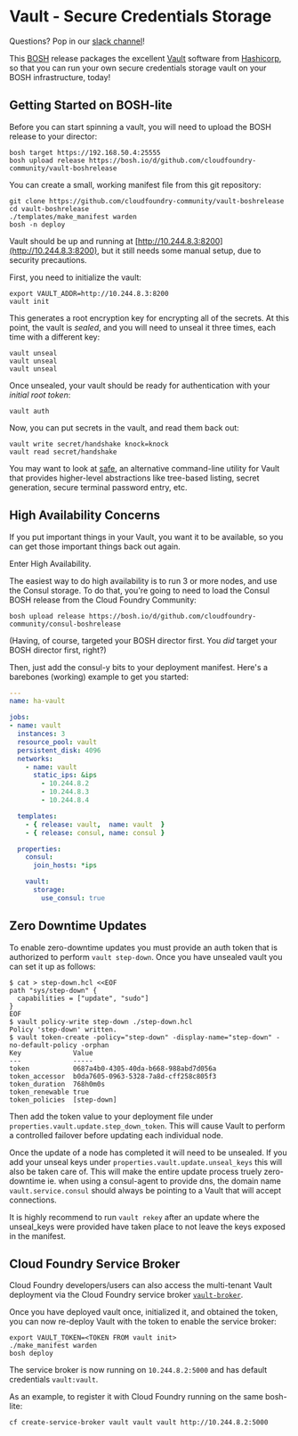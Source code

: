 Vault - Secure Credentials Storage
==================================

Questions? Pop in our [slack channel](https://cloudfoundry.slack.com/messages/vault/)!

This [BOSH][bosh] release packages the excellent [Vault][vault]
software from [Hashicorp][hashicorp], so that you can run your own
secure credentials storage vault on your BOSH infrastructure,
today!


Getting Started on BOSH-lite
----------------------------

Before you can start spinning a vault, you will need to upload the
BOSH release to your director:

    bosh target https://192.168.50.4:25555
    bosh upload release https://bosh.io/d/github.com/cloudfoundry-community/vault-boshrelease

You can create a small, working manifest file from this git
repository:

    git clone https://github.com/cloudfoundry-community/vault-boshrelease
    cd vault-boshrelease
    ./templates/make_manifest warden
    bosh -n deploy

Vault should be up and running at
[http://10.244.8.3:8200](http://10.244.8.3:8200), but it still
needs some manual setup, due to security precautions.

First, you need to initialize the vault:

    export VAULT_ADDR=http://10.244.8.3:8200
    vault init

This generates a root encryption key for encrypting all of the
secrets.  At this point, the vault is _sealed_, and you will need
to unseal it three times, each time with a different key:

    vault unseal
    vault unseal
    vault unseal

Once unsealed, your vault should be ready for authentication with
your _initial root token_:

    vault auth

Now, you can put secrets in the vault, and read them back out:

    vault write secret/handshake knock=knock
    vault read secret/handshake

You may want to look at [safe][safe], an alternative command-line
utility for Vault that provides higher-level abstractions like
tree-based listing, secret generation, secure terminal password
entry, etc.


High Availability Concerns
--------------------------

If you put important things in your Vault, you want it to be
available, so you can get those important things back out again.

Enter High Availability.

The easiest way to do high availability is to run 3 or more nodes,
and use the Consul storage.  To do that, you're going to need to
load the Consul BOSH release from the Cloud Foundry Community:

    bosh upload release https://bosh.io/d/github.com/cloudfoundry-community/consul-boshrelease

(Having, of course, targeted your BOSH director first.  You _did_
target your BOSH director first, right?)

Then, just add the consul-y bits to your deployment manifest.
Here's a barebones (working) example to get you started:

```yaml
---
name: ha-vault

jobs:
- name: vault
  instances: 3
  resource_pool: vault
  persistent_disk: 4096
  networks:
    - name: vault
      static_ips: &ips
        - 10.244.8.2
        - 10.244.8.3
        - 10.244.8.4

  templates:
    - { release: vault,  name: vault  }
    - { release: consul, name: consul }

  properties:
    consul:
      join_hosts: *ips

    vault:
      storage:
        use_consul: true
```

Zero Downtime Updates
---------------------

To enable zero-downtime updates you must provide an auth token that is authorized to perform `vault step-down`. Once you have unsealed vault you can set it up as follows:

```
$ cat > step-down.hcl <<EOF
path "sys/step-down" {
  capabilities = ["update", "sudo"]
}
EOF
$ vault policy-write step-down ./step-down.hcl
Policy 'step-down' written.
$ vault token-create -policy="step-down" -display-name="step-down" -no-default-policy -orphan
Key             Value
---             -----
token           0687a4b0-4305-40da-b668-988abd7d056a
token_accessor  b0da7605-0963-5328-7a8d-cff258c805f3
token_duration  768h0m0s
token_renewable true
token_policies  [step-down]
```

Then add the token value to your deployment file under `properties.vault.update.step_down_token`. This will cause Vault to perform a controlled failover before updating each individual node.

Once the update of a node has completed it will need to be unsealed. If you add your unseal keys under `properties.vault.update.unseal_keys` this will also be taken care of. This will make the entire update process truely zero-downtime ie. when using a consul-agent to provide dns, the domain name `vault.service.consul` should always be pointing to a Vault that will accept connections.

It is highly recommend to run `vault rekey` after an update where the unseal_keys were provided have taken place to not leave the keys exposed in the manifest.

Cloud Foundry Service Broker
----------------------------

Cloud Foundry developers/users can also access the multi-tenant Vault deployment via the Cloud Foundry service broker [`vault-broker`](https://github.com/cloudfoundry-community/vault-broker).

Once you have deployed vault once, initialized it, and obtained the token, you can now re-deploy Vault with the token to enable the service broker:

```
export VAULT_TOKEN=<TOKEN FROM vault init>
./make_manifest warden
bosh deploy
```

The service broker is now running on `10.244.8.2:5000` and has default credentials `vault:vault`.

As an example, to register it with Cloud Foundry running on the same bosh-lite:

```
cf create-service-broker vault vault vault http://10.244.8.2:5000
```

[BOSH]:      https://bosh.io
[vault]:     https://vaultproject.io
[hashicorp]: https://hashicorp.com
[safe]:      https://github.com/starkandwayne/safe
